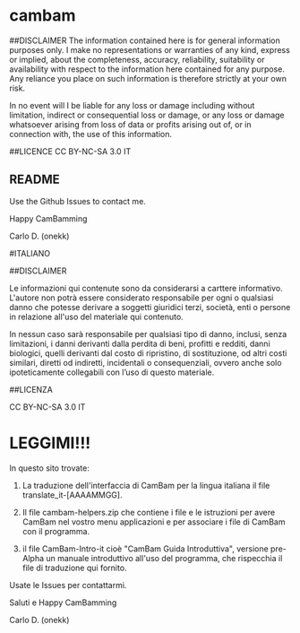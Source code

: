 # cambam

##DISCLAIMER
The information contained here is for general information purposes only. I make no representations or warranties of any kind, express or implied, about the completeness, accuracy, reliability, suitability or availability with respect to the information here contained for any purpose. Any reliance you place on such information is therefore strictly at your own risk.

In no event will I be liable for any loss or damage including without limitation, indirect or consequential loss or damage, or any loss or damage whatsoever arising from loss of data or profits arising out of, or in connection with, the use of this information.

##LICENCE
CC BY-NC-SA 3.0 IT 


## README

Use the Github Issues to contact me.

Happy CamBamming

Carlo D. (onekk) 

#ITALIANO

##DISCLAIMER

Le informazioni qui contenute sono da considerarsi a carttere informativo. 
L'autore non potrà essere considerato responsabile per ogni o qualsiasi danno che potesse derivare a soggetti giuridici terzi, società, enti o persone in relazione all'uso del materiale qui contenuto. 

In nessun caso sarà responsabile per qualsiasi tipo di danno, inclusi, senza limitazioni, i danni derivanti dalla perdita di beni, profitti e redditi, danni biologici, quelli derivanti dal costo di ripristino, di sostituzione, od altri costi similari, diretti od indiretti, incidentali o consequenziali, ovvero anche solo ipoteticamente collegabili con l’uso di questo materiale.


##LICENZA

CC BY-NC-SA 3.0 IT 

# LEGGIMI!!!


In questo sito trovate:

1) La traduzione dell'interfaccia di CamBam per la lingua italiana il file translate_it-[AAAAMMGG].

2) Il file cambam-helpers.zip che contiene i file e le istruzioni per avere CamBam nel vostro menu applicazioni e per associare i file di CamBam con il programma.

3) il file CamBam-Intro-it cioè "CamBam Guida Introduttiva", versione pre-Alpha un manuale introduttivo all'uso del programma, che rispecchia il file di traduzione qui fornito.


Usate le Issues per contattarmi.

Saluti e Happy CamBamming

Carlo D. (onekk)

